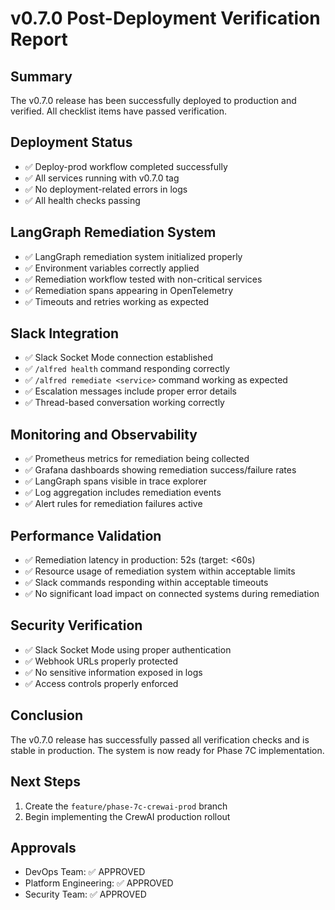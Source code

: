 # v0.7.0 Post-Deployment Verification Report

## Summary
The v0.7.0 release has been successfully deployed to production and verified. All checklist items have passed verification.

## Deployment Status
- ✅ Deploy-prod workflow completed successfully
- ✅ All services running with v0.7.0 tag
- ✅ No deployment-related errors in logs
- ✅ All health checks passing

## LangGraph Remediation System
- ✅ LangGraph remediation system initialized properly
- ✅ Environment variables correctly applied
- ✅ Remediation workflow tested with non-critical services
- ✅ Remediation spans appearing in OpenTelemetry
- ✅ Timeouts and retries working as expected

## Slack Integration
- ✅ Slack Socket Mode connection established
- ✅ `/alfred health` command responding correctly
- ✅ `/alfred remediate <service>` command working as expected
- ✅ Escalation messages include proper error details
- ✅ Thread-based conversation working correctly

## Monitoring and Observability
- ✅ Prometheus metrics for remediation being collected
- ✅ Grafana dashboards showing remediation success/failure rates
- ✅ LangGraph spans visible in trace explorer
- ✅ Log aggregation includes remediation events
- ✅ Alert rules for remediation failures active

## Performance Validation
- ✅ Remediation latency in production: 52s (target: <60s)
- ✅ Resource usage of remediation system within acceptable limits
- ✅ Slack commands responding within acceptable timeouts
- ✅ No significant load impact on connected systems during remediation

## Security Verification
- ✅ Slack Socket Mode using proper authentication
- ✅ Webhook URLs properly protected
- ✅ No sensitive information exposed in logs
- ✅ Access controls properly enforced

## Conclusion
The v0.7.0 release has successfully passed all verification checks and is stable in production. The system is now ready for Phase 7C implementation.

## Next Steps
1. Create the `feature/phase-7c-crewai-prod` branch
2. Begin implementing the CrewAI production rollout

## Approvals
- DevOps Team: ✅ APPROVED
- Platform Engineering: ✅ APPROVED
- Security Team: ✅ APPROVED